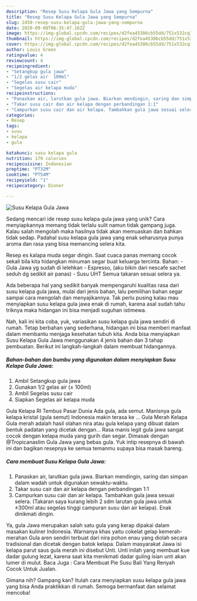 ```yaml
---
description: "Resep Susu Kelapa Gula Jawa yang Sempurna"
title: "Resep Susu Kelapa Gula Jawa yang Sempurna"
slug: 2450-resep-susu-kelapa-gula-jawa-yang-sempurna
date: 2020-09-08T06:35:47.162Z
image: https://img-global.cpcdn.com/recipes/d2fea45386cb55dd/751x532cq70/susu-kelapa-gula-jawa-foto-resep-utama.jpg
thumbnail: https://img-global.cpcdn.com/recipes/d2fea45386cb55dd/751x532cq70/susu-kelapa-gula-jawa-foto-resep-utama.jpg
cover: https://img-global.cpcdn.com/recipes/d2fea45386cb55dd/751x532cq70/susu-kelapa-gula-jawa-foto-resep-utama.jpg
author: Louis Green
ratingvalue: 4
reviewcount: 4
recipeingredient:
- "Setangkup gula jawa"
- "1/2 gelas air  100ml"
- "Segelas susu cair"
- "Segelas air kelapa muda"
recipeinstructions:
- "Panaskan air, larutkan gula jawa. Biarkan mendingin, saring dan simpan dalam wadah untuk digunakan sewaktu-waktu."
- "Takar susu cair dan air kelapa dengan perbandingan 1:1"
- "Campurkan susu cair dan air kelapa. Tambahkan gula jawa sesuai selera. (Takaran saya kurang lebih 2 sdm larutan gula jawa untuk ±300ml atau segelas tinggi campuran susu dan air kelapa). Enak dinikmati dingin."
categories:
- Resep
tags:
- susu
- kelapa
- gula

katakunci: susu kelapa gula 
nutrition: 179 calories
recipecuisine: Indonesian
preptime: "PT32M"
cooktime: "PT54M"
recipeyield: "1"
recipecategory: Dinner

---
```



![Susu Kelapa Gula Jawa](https://img-global.cpcdn.com/recipes/d2fea45386cb55dd/751x532cq70/susu-kelapa-gula-jawa-foto-resep-utama.jpg)

Sedang mencari ide resep susu kelapa gula jawa yang unik? Cara menyiapkannya memang tidak terlalu sulit namun tidak gampang juga. Kalau salah mengolah maka hasilnya tidak akan memuaskan dan bahkan tidak sedap. Padahal susu kelapa gula jawa yang enak seharusnya punya aroma dan rasa yang bisa memancing selera kita.

Resep es kalapa muda segar dingin. Saat cuaca panas memang cocok sekali bila kita hidangkan minuman segar buat keluarga tercinta. Bahan: - Gula Jawa yg sudah di lelehkan - Espresso, (aku bikin dari nescafe sachet seduh dg sedikit air panas) - Susu UHT Semua takaran sesuai selera ya.

Ada beberapa hal yang sedikit banyak mempengaruhi kualitas rasa dari susu kelapa gula jawa, mulai dari jenis bahan, lalu pemilihan bahan segar sampai cara mengolah dan menyajikannya. Tak perlu pusing kalau mau menyiapkan susu kelapa gula jawa enak di rumah, karena asal sudah tahu triknya maka hidangan ini bisa menjadi suguhan istimewa.


Nah, kali ini kita coba, yuk, variasikan susu kelapa gula jawa sendiri di rumah. Tetap berbahan yang sederhana, hidangan ini bisa memberi manfaat dalam membantu menjaga kesehatan tubuh kita. Anda bisa menyiapkan Susu Kelapa Gula Jawa menggunakan 4 jenis bahan dan 3 tahap pembuatan. Berikut ini langkah-langkah dalam membuat hidangannya.

<!--inarticleads1-->

##### Bahan-bahan dan bumbu yang digunakan dalam menyiapkan Susu Kelapa Gula Jawa:

1. Ambil Setangkup gula jawa
1. Gunakan 1/2 gelas air (± 100ml)
1. Ambil Segelas susu cair
1. Siapkan Segelas air kelapa muda


Gula Kelapa RI Tembus Pasar Dunia Ada gula, ada semut. Manisnya gula kelapa kristal (gula semut) Indonesia makin terasa ke … Gula Merah Kelapa Gula merah adalah hasil olahan nira atau gula kelapa yang dibuat dalam bentuk padatan yang dicetak dengan… Rasa manis legit gula jawa sangat cocok dengan kelapa muda yang gurih dan segar. Dimasak dengan @Tropicanaslim Gula Jawa yang bebas gula. Yuk intip resepnya di bawah ini dan bagikan resepnya ke semua temanmu supaya bisa masak bareng. 

<!--inarticleads2-->

##### Cara membuat Susu Kelapa Gula Jawa:

1. Panaskan air, larutkan gula jawa. Biarkan mendingin, saring dan simpan dalam wadah untuk digunakan sewaktu-waktu.
1. Takar susu cair dan air kelapa dengan perbandingan 1:1
1. Campurkan susu cair dan air kelapa. Tambahkan gula jawa sesuai selera. (Takaran saya kurang lebih 2 sdm larutan gula jawa untuk ±300ml atau segelas tinggi campuran susu dan air kelapa). Enak dinikmati dingin.


Ya, gula Jawa merupakan salah satu gula yang kerap dipakai dalam masakan kuliner Indonesia. Warnanya khas yaitu cokelat gelap kemerah-merahan Gula aren sendiri terbuat dari nira pohon enau yang diolah secara tradisional dan dicetak dengan batok kelapa. Dalam masyarakat Jawa isi kelapa parut saus gula merah ini disebut Unti. Unti inilah yang membuat kue dadar gulung lezat, karena saat kita menikmati dadar guling isian unti akan lumer di mulut. Baca Juga : Cara Membuat Pie Susu Bali Yang Renyah Cocok Untuk Jualan. 

Gimana nih? Gampang kan? Itulah cara menyiapkan susu kelapa gula jawa yang bisa Anda praktikkan di rumah. Semoga bermanfaat dan selamat mencoba!
